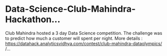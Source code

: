 # Data-Science-Club-Mahindra-Hackathon...
Club Mahindra hosted a 3 day Data Science competition. The challenge was to predict how much a customer will spent per night. More details : https://datahack.analyticsvidhya.com/contest/club-mahindra-dataolympics/
/...
